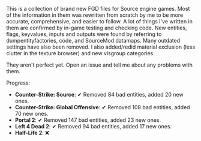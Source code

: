 This is a collection of brand new FGD files for Source engine games. Most of the information in them was rewritten from scratch by me to be more accurate, comprehensive, and easier to follow. A lot of things I've written in them are confirmed by in-game testing and checking code. New entities, flags, keyvalues, inputs and outputs were found by referring to dumpentityfactories, code, and SourceMod datamaps. Many outdated settings have also been removed. I also added/redid material exclusion (less clutter in the texture browser) and new visgroup categories.

They aren't perfect yet. Open an issue and tell me about any problems with them.

Progress:
- **Counter-Strike: Source**: ✔ Removed 84 bad entities, added 20 new ones.
- **Counter-Strike: Global Offensive**: ✔ Removed 108 bad entities, added 70 new ones.
- **Portal 2**: ✔ Removed 147 bad entities, added 23 new ones.
- **Left 4 Dead 2**: ✔ Removed 94 bad entities, added 17 new ones.
- **Half-Life 2**: ❌
